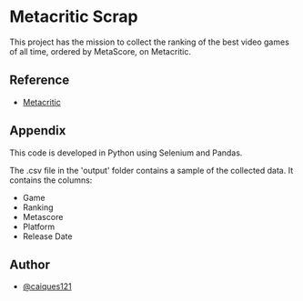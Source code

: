 
# Metacritic Scrap

This project has the mission to collect the ranking of the best video games of all time, ordered by MetaScore, on Metacritic.

## Reference

 - [Metacritic](https://www.metacritic.com)

## Appendix

This code is developed in Python using Selenium and Pandas.

The .csv file in the 'output' folder contains a sample of the collected data. It contains the columns:
- Game 
- Ranking 
- Metascore 
- Platform 
- Release Date

## Author

- [@caiques121](https://github.com/caiques121)

